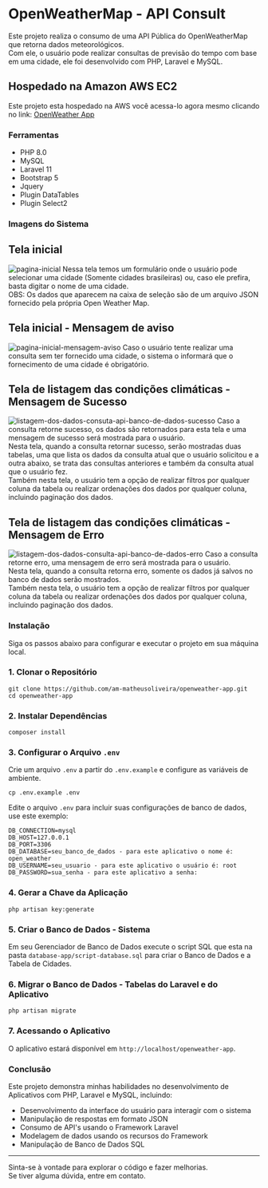 # OpenWeatherMap - API Consult

Este projeto realiza o consumo de uma API Pública do OpenWeatherMap que retorna dados meteorológicos.</br>
Com ele, o usuário pode realizar consultas de previsão do tempo com base em uma cidade, ele foi desenvolvido com PHP, Laravel e MySQL. 

## Hospedado na Amazon AWS EC2
Este projeto esta hospedado na AWS você acessa-lo agora mesmo clicando no link: [OpenWeather App](http://ec2-52-67-60-157.sa-east-1.compute.amazonaws.com/openweather-app) 

### Ferramentas
* PHP 8.0
* MySQL
* Laravel 11
* Bootstrap 5
* Jquery
* Plugin DataTables
* Plugin Select2

### Imagens do Sistema
## Tela inicial
![pagina-inicial](https://github.com/user-attachments/assets/571544ab-2ce1-4436-b033-b847d93246a1)
Nessa tela temos um formulário onde o usuário pode selecionar uma cidade (Somente cidades brasileiras) ou, caso ele prefira, basta digitar o nome de uma cidade.</br>
OBS: Os dados que aparecem na caixa de seleção são de um arquivo JSON fornecido pela própria Open Weather Map.

## Tela inicial - Mensagem de aviso
![pagina-inicial-mensagem-aviso](https://github.com/user-attachments/assets/5c327634-2117-44df-b326-9f3328cde800)
Caso o usuário tente realizar uma consulta sem ter fornecido uma cidade, o sistema o informará que o fornecimento de uma cidade é obrigatório.

## Tela de listagem das condições climáticas - Mensagem de Sucesso
![listagem-dos-dados-consuta-api-banco-de-dados-sucesso](https://github.com/user-attachments/assets/a4cfd2f4-1e62-4d9f-be00-b2259f6b43be)
Caso a consulta retorne sucesso, os dados são retornados para esta tela e uma mensagem de sucesso será mostrada para o usuário.</br>
Nesta tela, quando a consulta retornar sucesso, serão mostradas duas tabelas, uma que lista os dados da consulta atual que o usuário solicitou e a outra abaixo, se trata das consultas anteriores e também da consulta atual que o usuário fez.</br>
Também nesta tela, o usuário tem a opção de realizar filtros por qualquer coluna da tabela ou realizar ordenações dos dados por qualquer coluna, incluindo paginação dos dados.

## Tela de listagem das condições climáticas - Mensagem de Erro
![listagem-dos-dados-consulta-api-banco-de-dados-erro](https://github.com/user-attachments/assets/9d2ec223-55b1-4c5f-8301-c4d9d5f47371)
Caso a consulta retorne erro, uma mensagem de erro será mostrada para o usuário.</br>
Nesta tela, quando a consulta retorna erro, somente os dados já salvos no banco de dados serão mostrados.</br>
Também nesta tela, o usuário tem a opção de realizar filtros por qualquer coluna da tabela ou realizar ordenações dos dados por qualquer coluna, incluindo paginação dos dados.

### Instalação
Siga os passos abaixo para configurar e executar o projeto em sua máquina local.
### 1. Clonar o Repositório
```
git clone https://github.com/am-matheusoliveira/openweather-app.git
cd openweather-app
```
### 2. Instalar Dependências
```
composer install
```
### 3. Configurar o Arquivo `.env`
Crie um arquivo `.env` a partir do `.env.example` e configure as variáveis de ambiente.</br>
```
cp .env.example .env
```
Edite o arquivo `.env` para incluir suas configurações de banco de dados, use este exemplo:
```
DB_CONNECTION=mysql
DB_HOST=127.0.0.1
DB_PORT=3306
DB_DATABASE=seu_banco_de_dados - para este aplicativo o nome é: open_weather
DB_USERNAME=seu_usuario - para este aplicativo o usuário é: root
DB_PASSWORD=sua_senha - para este aplicativo a senha: 
```
### 4. Gerar a Chave da Aplicação
```
php artisan key:generate
```
### 5. Criar o Banco de Dados - Sistema
Em seu Gerenciador de Banco de Dados execute o script SQL que esta na pasta `database-app/script-database.sql` para criar o Banco de Dados e a Tabela de Cidades.

### 6. Migrar o Banco de Dados - Tabelas do Laravel e do Aplicativo
```
php artisan migrate
```
### 7. Acessando o Aplicativo
O aplicativo estará disponível em `http://localhost/openweather-app`.<br>

### Conclusão

Este projeto demonstra minhas habilidades no desenvolvimento de Aplicativos com PHP, Laravel e MySQL, incluindo:
* Desenvolvimento da interface do usuário para interagir com o sistema
* Manipulação de respostas em formato JSON
* Consumo de API's usando o Framework Laravel
* Modelagem de dados usando os recursos do Framework
* Manipulação de Banco de Dados SQL
---
Sinta-se à vontade para explorar o código e fazer melhorias.<br>
Se tiver alguma dúvida, entre em contato.

